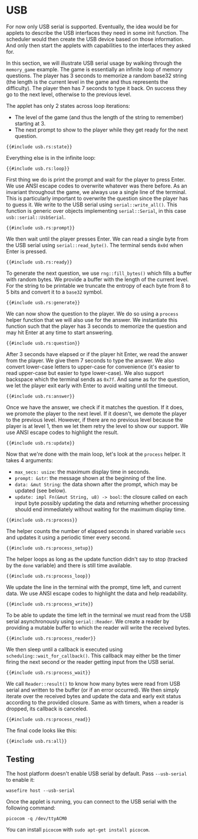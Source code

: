 # USB

For now only USB serial is supported. Eventually, the idea would be for applets to describe the USB
interfaces they need in some init function. The scheduler would then create the USB device based on
those information. And only then start the applets with capabilities to the interfaces they asked
for.

In this section, we will illustrate USB serial usage by walking through the `memory_game` example.
The game is essentially an infinite loop of memory questions. The player has 3 seconds to memorize a
random base32 string (the length is the current level in the game and thus represents the
difficulty). The player then has 7 seconds to type it back. On success they go to the next level,
otherwise to the previous level.

The applet has only 2 states across loop iterations:

- The level of the game (and thus the length of the string to remember) starting at 3.
- The next prompt to show to the player while they get ready for the next question.

```rust,no_run,noplayground
{{#include usb.rs:state}}
```

Everything else is in the infinite loop:

```rust,no_run,noplayground
{{#include usb.rs:loop}}
```

First thing we do is print the prompt and wait for the player to press Enter. We use ANSI escape
codes to overwrite whatever was there before. As an invariant throughout the game, we always use a
single line of the terminal. This is particularly important to overwrite the question since the
player has to guess it. We write to the USB serial using `serial::write_all()`. This function is
generic over objects implementing `serial::Serial`, in this case `usb::serial::UsbSerial`.

```rust,no_run,noplayground
{{#include usb.rs:prompt}}
```

We then wait until the player presses Enter. We can read a single byte from the USB serial using
`serial::read_byte()`. The terminal sends `0x0d` when Enter is pressed.

```rust,no_run,noplayground
{{#include usb.rs:ready}}
```

To generate the next question, we use `rng::fill_bytes()` which fills a buffer with random bytes. We
provide a buffer with the length of the current level. For the string to be printable we truncate
the entropy of each byte from 8 to 5 bits and convert it to a `base32` symbol.

```rust,no_run,noplayground
{{#include usb.rs:generate}}
```

We can now show the question to the player. We do so using a `process` helper function that we will
also use for the answer. We instantiate this function such that the player has 3 seconds to memorize
the question and may hit Enter at any time to start answering.

```rust,no_run,noplayground
{{#include usb.rs:question}}
```

After 3 seconds have elapsed or if the player hit Enter, we read the answer from the player. We give
them 7 seconds to type the answer. We also convert lower-case letters to upper-case for convenience
(it's easier to read upper-case but easier to type lower-case). We also support backspace which the
terminal sends as `0x7f`. And same as for the question, we let the player exit early with Enter to
avoid waiting until the timeout.

```rust,no_run,noplayground
{{#include usb.rs:answer}}
```

Once we have the answer, we check if it matches the question. If it does, we promote the player to
the next level. If it doesn't, we demote the player to the previous level. However, if there are no
previous level because the player is at level 1, then we let them retry the level to show our
support. We use ANSI escape codes to highlight the result.

```rust,no_run,noplayground
{{#include usb.rs:update}}
```

Now that we're done with the main loop, let's look at the `process` helper. It takes 4 arguments:

- `max_secs: usize`: the maximum display time in seconds.
- `prompt: &str`: the message shown at the beginning of the line.
- `data: &mut String`: the data shown after the prompt, which may be updated (see below).
- `update: impl Fn(&mut String, u8) -> bool`: the closure called on each input byte possibly
  updating the data and returning whether processing should end immediately without waiting for the
  maximum display time.

```rust,no_run,noplayground
{{#include usb.rs:process}}
```

The helper counts the number of elapsed seconds in shared variable `secs` and updates it using a
periodic timer every second.

```rust,no_run,noplayground
{{#include usb.rs:process_setup}}
```

The helper loops as long as the update function didn't say to stop (tracked by the `done` variable)
and there is still time available.

```rust,no_run,noplayground
{{#include usb.rs:process_loop}}
```

We update the line in the terminal with the prompt, time left, and current data. We use ANSI escape
codes to highlight the data and help readability.

```rust,no_run,noplayground
{{#include usb.rs:process_write}}
```

To be able to update the time left in the terminal we must read from the USB serial asynchronously
using `serial::Reader`. We create a reader by providing a mutable buffer to which the reader will
write the received bytes.

```rust,no_run,noplayground
{{#include usb.rs:process_reader}}
```

We then sleep until a callback is executed using `scheduling::wait_for_callback()`. This callback
may either be the timer firing the next second or the reader getting input from the USB serial.

```rust,no_run,noplayground
{{#include usb.rs:process_wait}}
```

We call `Reader::result()` to know how many bytes were read from USB serial and written to the
buffer (or if an error occurred). We then simply iterate over the received bytes and update the data
and early exit status according to the provided closure. Same as with timers, when a reader is
dropped, its callback is canceled.

```rust,no_run,noplayground
{{#include usb.rs:process_read}}
```

The final code looks like this:

```rust,no_run
{{#include usb.rs:all}}
```

## Testing

The host platform doesn't enable USB serial by default. Pass `--usb-serial` to enable it:

```shell
wasefire host --usb-serial
```

Once the applet is running, you can connect to the USB serial with the following command:

```shell
picocom -q /dev/ttyACM0
```

You can install `picocom` with `sudo apt-get install picocom`.
